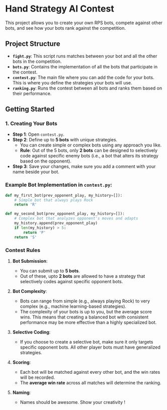 # Hand Strategy AI Contest

This project allows you to create your own RPS bots, compete against other bots, and see how your bots rank against the competition. 

## Project Structure

- **`fight.py`**: This script runs matches between your bot and all the other bots in the competition.
- **`bots.py`**: Contains the implementation of all the bots that participate in the contest.
- **`contest.py`**: The main file where you can add the code for your bots. This is where you define the strategies your bots will use.
- **`ranking.py`**: Runs the contest between all bots and ranks them based on their performance.

## Getting Started

### 1. Creating Your Bots

- **Step 1**: Open `contest.py`.
- **Step 2**: Define up to **5 bots** with unique strategies.
  - You can create simple or complex bots using any approach you like.
  - **Rule**: Out of the 5 bots, only **2 bots** can be designed to selectively code against specific enemy bots (i.e., a bot that alters its strategy based on the opponent).
- **Step 3**: Save your changes, make sure you add a comment with your name beside your bot.

### Example Bot Implementation in `contest.py`:
```python
def my_first_bot(prev_opponent_play, my_history=[]):
    # Simple bot that always plays Rock
    return 'R'

def my_second_bot(prev_opponent_play, my_history=[]):
    # Complex bot that analyzes opponent's moves and adapts
    my_history.append(prev_opponent_play)
    if len(my_history) > 5:
        return 'P'
    return 'S'
```
### Contest Rules

1. **Bot Submission**:
   - You can submit up to **5 bots**.
   - Out of these, upto **2 bots** are allowed to have a strategy that selectively codes against specific opponent bots.

2. **Bot Complexity**:
   - Bots can range from simple (e.g., always playing Rock) to very complex (e.g., machine learning-based strategies).
   - The complexity of your bots is up to you, but the average score wins. This means that creating a balanced bot with consistent performance may be more effective than a highly specialized bot.

3. **Selective Coding**:
   - If you choose to create a selective bot, make sure it only targets specific opponent bots. All other player bots must have generalized strategies.

4. **Scoring**:
   - Each bot will be matched against every other bot, and the win rates will be recorded.
   - The **average win rate** across all matches will determine the ranking.
5. **Naming**:
   - Names should be awesome. Show your creativity !


